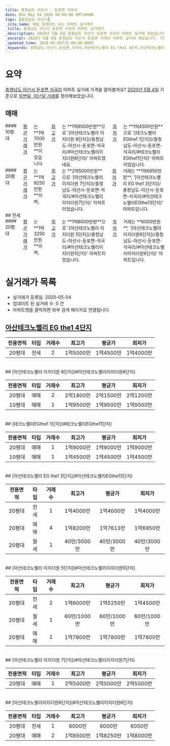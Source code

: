 ```yaml
---
title: 충청남도 아산시 - 둔포면 석곡리
date: Mon May 04 2020 00:00:00 GMT+0900
tags: [충청남도-아산시]
_site_name: 매일 업데이트 되는 아파트 실거래가
_title: 충청남도 아산시 둔포면 석곡리 아파트 실거래가
_description: 2020년 5월 4일 충청남도 아산시 둔포면 석곡리 아파트 실거래 정보입니다. 7건 아파트 정보가 있습니다.
_excerpt: 2020년 5월 4일 충청남도 아산시 둔포면 석곡리 아파트 실거래 정보입니다. 7건 아파트 정보가 있습니다.
_updated_time: 2020-05-03T15:00:00.000Z
_keywords: 충청남도,아산시,둔포면,석곡리,아산테크노밸리 EG the1 4단지,아산테크노밸리 이지더원 8단지,테크노밸리EGthe1 1단지,아산테크노밸리 EG the1 3단지,아산테크노밸리 이지더원 5단지,아산테크노밸리 이지더원 7단지,아산테크노밸리이지더원6단지
---
```





# 요약
<ins>충청남도 아산시 둔포면 석곡리</ins> 아파트 실거래 가격을 알아볼까요? <ins>2020년 5월 4일</ins> 기준으로 <ins>이번달, 지난달 거래</ins>를 정리해보았습니다.

## 매매
<div class="container">
<div class="six columns" markdown="1">
#### 10평대
<ins>평균 거래가</ins>는 **1억7000만원**이었습니다. <ins>최고가</ins>는 **1억9500만원**으로 '[아산테크노밸리 이지더원 8단지](/충청남도-아산시-둔포면-석곡리/#아산테크노밸리이지더원8단지)' 아파트였네요. <ins>최저가</ins>는 **1억4500만원**으로 '[테크노밸리EGthe1 1단지](/충청남도-아산시-둔포면-석곡리/#테크노밸리EGthe11단지)' 아파트이었습니다.
</div>
<div class="six columns" markdown="1">
#### 20평대
<ins>평균 거래가</ins>는 **1억9250만원**이며, <ins>최고가</ins>는 **2억5000만원**으로 '[아산테크노밸리 이지더원 7단지](/충청남도-아산시-둔포면-석곡리/#아산테크노밸리이지더원7단지)' 아파트이었습니다. <ins>최저가</ins> 거래는 **1억6950만원**, '[아산테크노밸리 EG the1 3단지](/충청남도-아산시-둔포면-석곡리/#아산테크노밸리EGthe13단지)' 아파트입니다.
</div>
</div>
## 전세
<div class="container">
<div class="twelve columns" markdown="1">
#### 20평대
<ins>평균 거래가</ins>는 **1억3250만원**이며, <ins>최고가</ins>는 **1억6000만원**으로 '[아산테크노밸리 이지더원 5단지](/충청남도-아산시-둔포면-석곡리/#아산테크노밸리이지더원5단지)' 아파트이었습니다. <ins>최저가</ins> 거래는 **6000만원**, '[아산테크노밸리이지더원6단지](/충청남도-아산시-둔포면-석곡리/#아산테크노밸리이지더원6단지)' 아파트입니다.
</div>
</div>



# 실거래가 목록
- 실거래가 등록일: 2020-05-04
- 업데이트 된 실거래 수: 0 건
- 아파트명을 클릭하면 외부 검색 페이지로 연결됩니다.

## [아산테크노밸리 EG the1 4단지](#아산테크노밸리EGthe14단지)

|전용면적|타입|거래수|최고가|평균가|최저가|
|:---:|:---:|:---:|:---:|:---:|:---:|
|20평대|<span class="deal-type-2">전세</span>|2|1억5000만|1억4500만|1억4000만|

<br/>
## [아산테크노밸리 이지더원 8단지](#아산테크노밸리이지더원8단지)

|전용면적|타입|거래수|최고가|평균가|최저가|
|:---:|:---:|:---:|:---:|:---:|:---:|
|20평대|<span class="deal-type-1">매매</span>|2|2억1800만|2억1500만|2억1200만|
|10평대|<span class="deal-type-1">매매</span>|1|1억9500만|1억9500만|1억9500만|

<br/>
## [테크노밸리EGthe1 1단지](#테크노밸리EGthe11단지)

|전용면적|타입|거래수|최고가|평균가|최저가|
|:---:|:---:|:---:|:---:|:---:|:---:|
|20평대|<span class="deal-type-1">매매</span>|1|1억9000만|1억9000만|1억9000만|
|10평대|<span class="deal-type-1">매매</span>|1|1억4500만|1억4500만|1억4500만|

<br/>
## [아산테크노밸리 EG the1 3단지](#아산테크노밸리EGthe13단지)

|전용면적|타입|거래수|최고가|평균가|최저가|
|:---:|:---:|:---:|:---:|:---:|:---:|
|20평대|<span class="deal-type-2">전세</span>|1|1억4000만|1억4000만|1억4000만|
|20평대|<span class="deal-type-1">매매</span>|4|1억8200만|1억7613만|1억6950만|
|20평대|<span class="deal-type-3">월세</span>|1|40만/3000만|40만/3000만|40만/3000만|

<br/>
## [아산테크노밸리 이지더원 5단지](#아산테크노밸리이지더원5단지)

|전용면적|타입|거래수|최고가|평균가|최저가|
|:---:|:---:|:---:|:---:|:---:|:---:|
|20평대|<span class="deal-type-2">전세</span>|2|1억6000만|1억5250만|1억4500만|
|20평대|<span class="deal-type-3">월세</span>|1|60만/1000만|60만/1000만|60만/1000만|
|20평대|<span class="deal-type-1">매매</span>|1|1억7800만|1억7800만|1억7800만|

<br/>
## [아산테크노밸리 이지더원 7단지](#아산테크노밸리이지더원7단지)

|전용면적|타입|거래수|최고가|평균가|최저가|
|:---:|:---:|:---:|:---:|:---:|:---:|
|20평대|<span class="deal-type-1">매매</span>|1|2억5000만|2억5000만|2억5000만|

<br/>
## [아산테크노밸리이지더원6단지](#아산테크노밸리이지더원6단지)

|전용면적|타입|거래수|최고가|평균가|최저가|
|:---:|:---:|:---:|:---:|:---:|:---:|
|20평대|<span class="deal-type-2">전세</span>|1|6000만|6000만|6000만|
|20평대|<span class="deal-type-1">매매</span>|2|1억8500만|1억8250만|1억8000만|

<br/>




